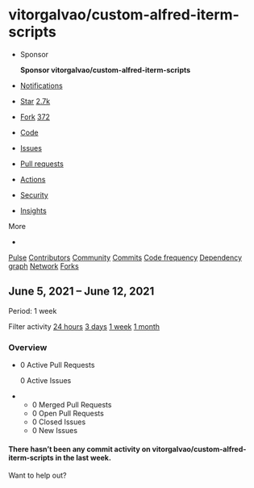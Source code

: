 # vitorgalvao/custom-alfred-iterm-scripts

* Sponsor

   **Sponsor vitorgalvao/custom-alfred-iterm-scripts**

*  [Notifications](https://github.com/login?return_to=%2Fvitorgalvao%2Fcustom-alfred-iterm-scripts)
*  [ Star](https://github.com/login?return_to=%2Fvitorgalvao%2Fcustom-alfred-iterm-scripts) [2.7k](vitorgalvao-custom-alfred-iterm-scripts.md)
*  [Fork](https://github.com/login?return_to=%2Fvitorgalvao%2Fcustom-alfred-iterm-scripts) [372](network/vitorgalvao-custom-alfred-iterm-scripts.md)
*  [Code]()
*  [Issues](vitorgalvao-custom-alfred-iterm-scripts-1.md)
*  [Pull requests](vitorgalvao-custom-alfred-iterm-scripts-2.md)
*  [Actions](vitorgalvao-custom-alfred-iterm-scripts-3.md)
*  [Security](build-software-better-together.md)
*  [Insights](vitorgalvao-custom-alfred-iterm-scripts-4.md)

More

* 
 [Pulse](vitorgalvao-custom-alfred-iterm-scripts-4.md) [Contributors](graphs/vitorgalvao-custom-alfred-iterm-scripts.md) [Community](https://github.com/vitorgalvao/custom-alfred-iterm-scripts/community) [Commits](https://github.com/vitorgalvao/custom-alfred-iterm-scripts/graphs/commit-activity) [Code frequency](https://github.com/vitorgalvao/custom-alfred-iterm-scripts/graphs/code-frequency) [Dependency graph](https://github.com/vitorgalvao/custom-alfred-iterm-scripts/network/dependencies) [Network](https://github.com/vitorgalvao/custom-alfred-iterm-scripts/network) [Forks](network/vitorgalvao-custom-alfred-iterm-scripts.md)

## June 5, 2021 – June 12, 2021

 Period: 1 week

Filter activity [24 hours](https://github.com/vitorgalvao/custom-alfred-iterm-scripts/pulse/daily) [3 days](https://github.com/vitorgalvao/custom-alfred-iterm-scripts/pulse/halfweekly) [1 week](vitorgalvao-custom-alfred-iterm-scripts-4.md) [1 month](https://github.com/vitorgalvao/custom-alfred-iterm-scripts/pulse/monthly)

### Overview

* 0 Active Pull Requests

  0 Active Issues

* *  0 Merged Pull Requests
  *  0 Open Pull Requests
  *  0 Closed Issues
  *  0 New Issues

#### There hasn’t been any commit activity on vitorgalvao/custom-alfred-iterm-scripts in the last week.

Want to help out?

